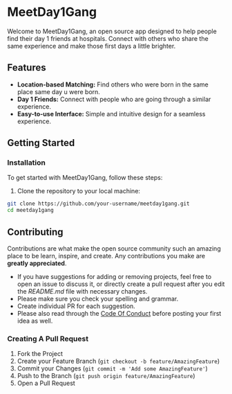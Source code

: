# MeetDay1Gang

Welcome to MeetDay1Gang, an open source app designed to help people find their day 1 friends at hospitals. Connect with others who share the same experience and make those first days a little brighter.

## Features

- **Location-based Matching:** Find others who were born in the same place same day u were born.
- **Day 1 Friends:** Connect with people who are going through a similar experience.
- **Easy-to-use Interface:** Simple and intuitive design for a seamless experience.

## Getting Started

### Installation

To get started with MeetDay1Gang, follow these steps:

1. Clone the repository to your local machine:

```bash
git clone https://github.com/your-username/meetday1gang.git
cd meetday1gang
```


## Contributing

Contributions are what make the open source community such an amazing place to be learn, inspire, and create. Any contributions you make are **greatly appreciated**.

- If you have suggestions for adding or removing projects, feel free to open an issue to discuss it, or directly create a pull request after you edit the _README.md_ file with necessary changes.
- Please make sure you check your spelling and grammar.
- Create individual PR for each suggestion.
- Please also read through the [Code Of Conduct](https://github.com/ibaddKhan/meetday1gang/blob/master/CODE_OF_CONDUCT.md) before posting your first idea as well.

### Creating A Pull Request

1. Fork the Project
2. Create your Feature Branch (`git checkout -b feature/AmazingFeature`)
3. Commit your Changes (`git commit -m 'Add some AmazingFeature'`)
4. Push to the Branch (`git push origin feature/AmazingFeature`)
5. Open a Pull Request
